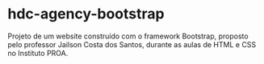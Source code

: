 # hdc-agency-bootstrap
Projeto de um website construído com o framework Bootstrap, proposto pelo professor Jailson Costa dos Santos, durante as aulas de HTML e CSS no Instituto PROA.
